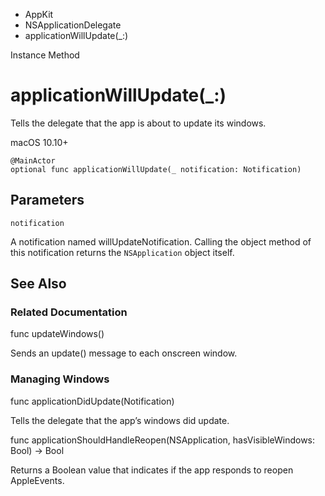 

- AppKit
- NSApplicationDelegate
-  applicationWillUpdate(\_:) 

Instance Method

# applicationWillUpdate(\_:)

Tells the delegate that the app is about to update its windows.

macOS 10.10+

``` source
@MainActor
optional func applicationWillUpdate(_ notification: Notification)
```

## Parameters 

`notification`  

A notification named willUpdateNotification. Calling the object method of this notification returns the `NSApplication` object itself.

## See Also

### Related Documentation

func updateWindows()

Sends an update() message to each onscreen window.

### Managing Windows

func applicationDidUpdate(Notification)

Tells the delegate that the app’s windows did update.

func applicationShouldHandleReopen(NSApplication, hasVisibleWindows: Bool) -> Bool

Returns a Boolean value that indicates if the app responds to reopen AppleEvents.

